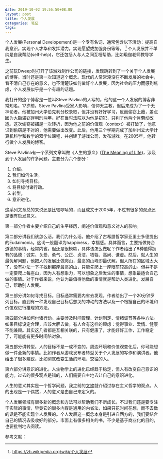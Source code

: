 ```yaml
---
date: 2019-10-02 19:56:50+08:00
layout: post
title: 个人发展
categories: 笔记
tags: 
---
```


个人发展(Personal Developement)是一个专有名词，通常包含以下活动：提高自我意识，实现个人才华和发挥潜力，实现愿望或加强身份等等。 [^wiki] 个人发展并不单纯是自我帮助(self-help)，它还包括人与人之间互相帮助，比如瑜伽老师教导学生。

之前玩Dweep时打开了该游戏制作公司的链接，发现跳转到了一个关于个人发展的博客。当时还是第一次知道这个概念。现代的人常常淹没在不断发展的社会中，看不清自己存在的意义，也不清楚该如何做好个人发展，因为社会的压力而感到焦虑，个人发展似乎是一个有趣的话题。

我打开的这个博客是一位叫Steve Pavlina的人写的，他的这一个人发展的博客非常知名。17岁前，Steve Pavlina受家人影响，信仰天主教，但后来成为了一个无神论者。他被加州大学伯克利分校录取，但并没有好好学习，反而偷窃上瘾，差点因为大额盗窃罪判刑两年，好在当时法院以为他是初犯，只判了他两个月劳动改造。这次偷窃被捕是一次转折，因为他之前的价值观（context）被打破了，他意识到偷窃是不对的，他需要做出改变。此后，他用三个学期完成了加州州立大学计算机科学和数学的双学位课程，并创建了游戏公司，发布游戏。在2005年，他转行做个人发展的博客。

Steve Pavlina有一个系列文章叫做《人生的意义》([The Meaning of Life](https://www.stevepavlina.com/blog/2005/06/the-meaning-of-life-intro/))，涉及到个人发展的许多问题，主要分为六个部分：

1. 介绍。
2. 我们如何生活。
3. 如何寻找目标。
4. 将目标付诸行动。
5. 转型。
6. 意识进化。

这系列文章总的来说还是比较啰嗦的，而且成文于2005年，不过有很多的观点还是很有启发意义。

第一部分作者主要介绍自己的生平经历，阐述价值观和意义对人的影响。

第二部分讲我们该怎么活，我们为什么活。他介绍了古希腊哲学家亚里士多德提出的Eudaimonia。这词一般翻译为happiness，幸福感。具体而言，主要指做符合道德的事情，经常内省。但还是很模糊，具体该怎么做呢？作者给出了8种值得拥有的品德：诚实、关爱、勇气、公正、贞洁、牺牲、高尚、谦虚。然后，就人生的最优解问题，他把人的发展比做爬山，最高的山峰即最优解。但人所在的区域太大了，没有办法一下子找到那座最高的山，只能先爬上一座眼前较高的山。但并不是一定要爬上每座山，因为人有想象力，可以想象之后发生的事情，想象最适合自己做的事情。对于作者来说，他认为最值得他做的事情就是帮助人类进化，发展自己，帮助别人发展。

第三部分讲如何寻找目标。目标通常需要内省去发现。作者给出了一个20分钟罗列目标，直到有一种发现自己目标后想哭的冲动的方法以及一个根据自己的环境和价值观进行推理的方法。

第四部分讲如何付诸行动。主要涉及时间管理、计划制定、情绪调节等各种方法。如果目标设定合理，应该大胆去做。有人会有这样的顾虑：觉得事业、爱情、健康不能兼顾。其实这几者都是互相关联的，只有健康了，才能好好工作，工作稳定了，可能能有更多时间陪对象。

第五部分讲转型。人的目标不是一成不变的，周边环境和价值观变化后，你可能想做一件全新的事情。比如作者从游戏发布者转型关于个人发展的写作和演讲者。他给出了很多建议，比如彻底改变生活的环境、交往的人。

第六部分讲意识的进化。人生物学上的进化已经趋于稳定，但人有改变自己意识的能力。过去的很多观点是错的，人们需要自主地去让自己的意识进化。

人生的意义其实是一个哲学问题，我之前的[文摘](/articles-digest/)就介绍过存在主义哲学的观点。人的出现是一个偶然，人的意义是由自己来定义的。

个人发展领域有很多新的概念和方法可以帮助我们不断成长。不过我们还是要专注于实际的事情，毕竟它的很多内容是通用的内省法，如果只花时间在想，而不去做的话是不能实现个人发展的。个人发展这一概念本身是引进自西方的，我们要结合自己的情况去吸收好的部分。市面上有很多相关的书，不少是基于商业化的目的，也要批判地去阅读。

参考文献：

[^wiki]: <https://zh.wikipedia.org/wiki/个人发展>